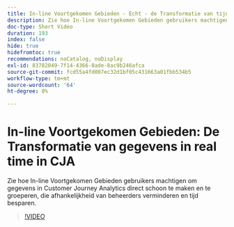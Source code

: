 ```yaml
---
title: In-line Voortgekomen Gebieden - Echt - de Transformatie van tijdgegevens in CJA
description: Zie hoe In-line Voortgekomen Gebieden gebruikers machtigen om gegevens in Customer Journey Analytics direct schoon te maken en te groeperen, die afhankelijkheid van beheerders verminderen en tijd besparen.
doc-type: Short Video
duration: 193
index: false
hide: true
hidefromtoc: true
recommendations: noCatalog, noDisplay
exl-id: 83782049-7f14-4366-8ade-8ac9b246afca
source-git-commit: fcd55a4fd007ec32d1bf05c431663a01fbb534b5
workflow-type: tm+mt
source-wordcount: '64'
ht-degree: 0%

---
```


# In-line Voortgekomen Gebieden: De Transformatie van gegevens in real time in CJA

Zie hoe In-line Voortgekomen Gebieden gebruikers machtigen om gegevens in Customer Journey Analytics direct schoon te maken en te groeperen, die afhankelijkheid van beheerders verminderen en tijd besparen.

<!-- 62_S102_3442449_192_inline-derived-fields-realtime-data-transformation-in-cja -->
>[!VIDEO](https://video.tv.adobe.com/v/3458362/?learn=on&enablevpops=true)
